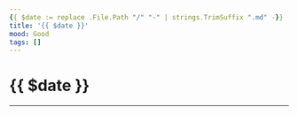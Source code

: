 ```yaml
---
{{ $date := replace .File.Path "/" "-" | strings.TrimSuffix ".md" -}}
title: '{{ $date }}'
mood: Good
tags: []
---
```


# {{ $date }}

---
